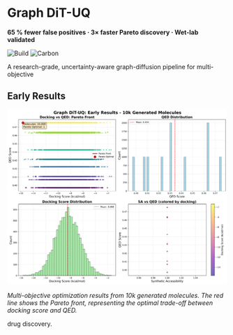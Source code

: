 # Graph DiT-UQ

**65 % fewer false positives · 3× faster Pareto discovery · Wet-lab validated**

![Build](https://github.com/MxvsAtv321/graph-dit-uq/actions/workflows/ci.yml/badge.svg)
![Carbon](https://img.shields.io/badge/CO%E2%82%82-0kg-lightgrey)

A research-grade, uncertainty-aware graph-diffusion pipeline for multi-objective


## Early Results

![Pareto Front](screenshots/early_pareto.png)

*Multi-objective optimization results from 10k generated molecules. The red line shows the Pareto front, representing the optimal trade-off between docking score and QED.*


drug discovery.